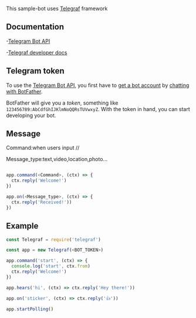 
This sample-bot uses [Telegraf](https://github.com/telegraf/telegraf) framework

## Documentation

-[Telegram Bot API](https://core.telegram.org/bots/api)

-[Telegraf developer docs](http://telegraf.js.org)

## Telegram token

To use the [Telegram Bot API](https://core.telegram.org/bots/api), 
you first have to [get a bot account](https://core.telegram.org/bots) 
by [chatting with BotFather](https://core.telegram.org/bots#6-botfather).

BotFather will give you a *token*, something like `123456789:AbCdfGhIJKlmNoQQRsTUVwxyZ`.
With the token in hand, you can start developing your bot.


## Message

Command:when users input //<Command>

Message_type:text,video,location,photo...

```js

app.command(<Command>, (ctx) => {
  ctx.reply('Welcome!')
})

app.on(<Message_type>, (ctx) => {
  ctx.reply('Received!'))
})
```

## Example
  
```js
const Telegraf = require('telegraf')

const app = new Telegraf(<BOT_TOKEN>)

app.command('start', (ctx) => {
  console.log('start', ctx.from)
  ctx.reply('Welcome!')
})

app.hears('hi', (ctx) => ctx.reply('Hey there!'))

app.on('sticker', (ctx) => ctx.reply('👍'))

app.startPolling()
```

